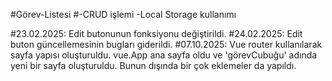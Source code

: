 #Görev-Listesi
#-CRUD işlemi -Local Storage kullanımı

#23.02.2025: Edit butonunun fonksiyonu değiştirildi.
#24.02.2025: Edit buton güncellemesinin bugları giderildi.
#07.10.2025: Vue router kullanılarak sayfa yapısı oluşturuldu. vue.App ana sayfa oldu ve 'görevCubuğu' adında yeni bir sayfa oluşturuldu. Bunun dışında bir çok eklemeler da yapıldı.
